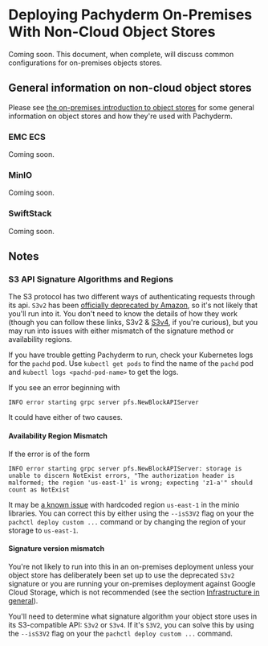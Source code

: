 # Deploying Pachyderm On-Premises With Non-Cloud Object Stores

Coming soon.
This document, when complete, will discuss common configurations for on-premises objects stores.

## General information on non-cloud object stores

Please see [the on-premises introduction to object stores](./on-premises.html#deploying-an-object-store) for some general information on object stores and how they're used with Pachyderm.

### EMC ECS
Coming soon.

### MinIO
Coming soon.

### SwiftStack
Coming soon.

## Notes
### S3 API Signature Algorithms and Regions

The S3 protocol has two different ways of authenticating requests through its api.
`S3v2` has been [officially deprecated by Amazon](https://docs.aws.amazon.com/AmazonS3/latest/dev/UsingAWSSDK.html#UsingAWSSDK-sig2-deprecation),
so it's not likely that you'll run into it.
You don't need to know the details of how they work
(though you can follow these links, S3v2 & [S3v4](https://docs.aws.amazon.com/AmazonS3/latest/API/sig-v4-authenticating-requests.html), if you're curious),
but you may run into issues with either mismatch of the signature method or availability regions.

If you have trouble getting Pachyderm to run, 
check your Kubernetes logs for the `pachd` pod. 
Use `kubectl get pods` to find the name of the `pachd` pod and
`kubectl logs <pachd-pod-name>` to get the logs.

If you see an error beginning with
```
INFO error starting grpc server pfs.NewBlockAPIServer
```

It could have either of two causes.

#### Availability Region Mismatch
If the error is of the form
```
INFO error starting grpc server pfs.NewBlockAPIServer: storage is unable to discern NotExist errors, "The authorization header is malformed; the region 'us-east-1' is wrong; expecting 'z1-a'" should count as NotExist
```
It may be [a known issue](https://github.com/pachyderm/pachyderm/issues/3544) with hardcoded region `us-east-1` in the minio libraries.
You can correct this by either using the `--isS3V2` flag on your the `pachctl deploy custom ...` command 
or by changing the region of your storage to `us-east-1`.

#### Signature version mismatch

You're not likely to run into this in an on-premises deployment 
unless your object store has deliberately been set up to use the deprecated `S3v2` signature or 
you are running your on-premises deployment against Google Cloud Storage, 
which is not recommended (see the section [Infrastructure in general](./on_premises.html#infrastructure-in-general)).

You'll need to determine what signature algorithm your object store uses in its S3-compatible API:  `S3v2` or `S3v4`.
If it's `S3V2`, 
you can solve this by using the `--isS3V2` flag on your the `pachctl deploy custom ...` command.

